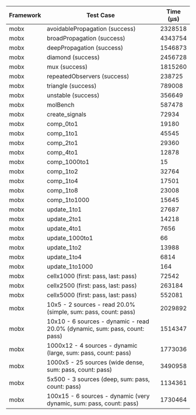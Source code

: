 | Framework | Test Case | Time (μs) |
| --- | --- | --- |
| mobx | avoidablePropagation (success) | 2328518 |
| mobx | broadPropagation (success) | 4343754 |
| mobx | deepPropagation (success) | 1546873 |
| mobx | diamond (success) | 2456728 |
| mobx | mux (success) | 1815260 |
| mobx | repeatedObservers (success) | 238725 |
| mobx | triangle (success) | 789008 |
| mobx | unstable (success) | 356649 |
| mobx | molBench | 587478 |
| mobx | create_signals | 72934 |
| mobx | comp_0to1 | 19180 |
| mobx | comp_1to1 | 45545 |
| mobx | comp_2to1 | 29360 |
| mobx | comp_4to1 | 12878 |
| mobx | comp_1000to1 | 15 |
| mobx | comp_1to2 | 32764 |
| mobx | comp_1to4 | 17501 |
| mobx | comp_1to8 | 23008 |
| mobx | comp_1to1000 | 15645 |
| mobx | update_1to1 | 27687 |
| mobx | update_2to1 | 14218 |
| mobx | update_4to1 | 7656 |
| mobx | update_1000to1 | 66 |
| mobx | update_1to2 | 13988 |
| mobx | update_1to4 | 6814 |
| mobx | update_1to1000 | 164 |
| mobx | cellx1000 (first: pass, last: pass) | 72542 |
| mobx | cellx2500 (first: pass, last: pass) | 263184 |
| mobx | cellx5000 (first: pass, last: pass) | 552081 |
| mobx | 10x5 - 2 sources - read 20.0% (simple, sum: pass, count: pass) | 2029892 |
| mobx | 10x10 - 6 sources - dynamic - read 20.0% (dynamic, sum: pass, count: pass) | 1514347 |
| mobx | 1000x12 - 4 sources - dynamic (large, sum: pass, count: pass) | 1773036 |
| mobx | 1000x5 - 25 sources (wide dense, sum: pass, count: pass) | 3490958 |
| mobx | 5x500 - 3 sources (deep, sum: pass, count: pass) | 1134361 |
| mobx | 100x15 - 6 sources - dynamic (very dynamic, sum: pass, count: pass) | 1730464 |
